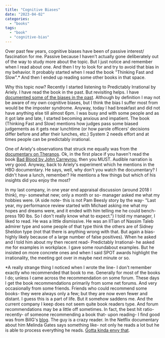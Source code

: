 ```yaml
---
title: "Cognitive Biases"
date: "2023-04-02"
categories: 
  - "books"
tags: 
  - "book"
  - "cognitive-bias"
---
```


Over past few years, cognitive biases have been of passive interest/ fascination for me. Passive because I haven't actually gone deliberately out of the way to study more about the topic. But I just notice and remember when I read about one. And then I try to look for and try to avoid that bias in my behavior. It probably started when I read the book "Thinking Fast and Slow".\* And then I ended up reading some other books in that space.

Why this topic now? Recently I started listening to Predictably Irrational by Ariely. I have read the book in the past. But revisiting helps. I have [documented some of the biases in the past](https://atul-atul.github.io/mental-models/). Although by definition I may not be aware of my own cognitive biases, but I think the bias I suffer most from would be the imposter syndrome. Anyway, today I had breakfast and did not have anything else till almost 6pm. I was busy and with some people and as it got late and late, I started becoming anxious and impatient. The book (Thinking Fast and Slow) mentions how judges pass some biased judgements as it gets near lunchtime (or how parole officers' decisions differ before and after their lunches, etc.) System 2 needs effort and at times people can be predictably irrational.

One of Ariely's observations that struck me equally was from the [documentary on Theranos](https://en.wikipedia.org/wiki/The_Inventor:_Out_for_Blood_in_Silicon_Valley). Ok, in the first place if you haven't read the book [Bad Blood by John Carreyrou](https://en.wikipedia.org/wiki/Bad_Blood:_Secrets_and_Lies_in_a_Silicon_Valley_Startup), then you MUST. Audible narration is very good. Anyway, back to Ariely's experiment which he mentions in the HBO documentary. He says, well, why don't you watch the documentary? I didn't have a lunch, remember? He mentions a few things but which of his insights did you enjoy the most?

In my last company, in one year end appraisal discussion (around 2018 I think), my- somewhat new; only a month or so- manager asked me what my hobbies were. (A side note- this is not Pam Beesly story by the way- "Last year, my performance review started with Michael asking me what my hopes and dreams were, and it ended with him telling me he could bench-press 190 lbs. So I don't really know what to expect.") I told my manager, I liked to read. He was a little dismissive. He was an IITian of Nassim Taleb admirer type and some people of that type think the others are of Sidney Sheldon type (not that there is anything wrong with that. But again a bias- highly likely because of a large number of false positives). When he asked and I told him about my then recent read- Predictably Irrational- he asked me for examples in workplace. I gave some roundabout examples. But he insisted on more concrete ones and when I said SPOT awards highlight the irrationality, the meeting got over in maybe next minute or so.

\*A really strange thing I noticed when I wrote the line- I don't remember exactly who recommended that book to me. Generally for most of the books I do; unless I came across the recommendation on some forum. These days I get the book recommendations primarily from some net forums. And very occasionally from some friends. Friends who could recommend some books- they were always only a few; but they are now even fewer and distant. I guess this is a part of life. But it somehow saddens me. And the current company I keep does not seem quite book readers type. And forum recommendations may be a little off sometimes. In fact, the best hit ratio- recently- of someone recommending a book that- upon reading- I find good was from BillG's [blog](https://www.gatesnotes.com/Books). The guy is a crazy reader. In the Netflix documentary about him Melinda Gates says something like- not only he reads a lot but he is able to process everything he reads. [Gotta kinda envy that](https://getyarn.io/yarn-clip/88730e3b-e88f-4322-ab71-89af2dd7013a).
